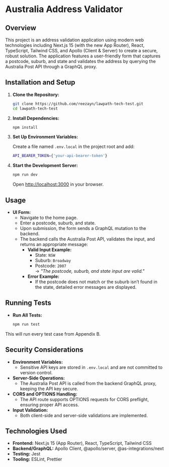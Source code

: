 # Australia Address Validator

## Overview

This project is an address validation application using modern web technologies including Next.js 15 (with the new App Router), React, TypeScript, Tailwind CSS, and Apollo (Client & Server) to create a secure, robust solution. The application features a user-friendly form that captures a postcode, suburb, and state and validates the address by querying the Australia Post API through a GraphQL proxy.

## Installation and Setup

1. **Clone the Repository:**

   ```bash
   git clone https://github.com/reezayn/lawpath-tech-test.git
   cd lawpath-tech-test
   ```

2. **Install Dependencies:**

   ```bash
   npm install
   ```

3. **Set Up Environment Variables:**

   Create a file named `.env.local` in the project root and add:

   ```bash
   API_BEARER_TOKEN={'your-api-bearer-token'}
   ```

4. **Start the Development Server:**

   ```bash
   npm run dev
   ```

   Open [http://localhost:3000](http://localhost:3000) in your browser.

## Usage

- **UI Form:**
  - Navigate to the home page.
  - Enter a postcode, suburb, and state.
  - Upon submission, the form sends a GraphQL mutation to the backend.
  - The backend calls the Australia Post API, validates the input, and returns an appropriate message:
    - **Valid Input Example:**
      - State: `NSW`
      - Suburb: `Broadway`
      - Postcode: `2007`  
        → _"The postcode, suburb, and state input are valid."_
    - **Error Example:**
      - If the postcode does not match or the suburb isn’t found in the state, detailed error messages are displayed.

## Running Tests

- **Run All Tests:**

  ```bash
  npm run test
  ```

This will run every test case from Appendix B.

## Security Considerations

- **Environment Variables:**
  - Sensitive API keys are stored in `.env.local` and are not committed to version control.
- **Server-Side Operations:**
  - The Australia Post API is called from the backend GraphQL proxy, keeping the API key secure.
- **CORS and OPTIONS Handling:**
  - The API route supports OPTIONS requests for CORS preflight, ensuring proper API access.
- **Input Validation:**
  - Both client-side and server-side validations are implemented.

## Technologies Used

- **Frontend:** Next.js 15 (App Router), React, TypeScript, Tailwind CSS
- **Backend/GraphQL:** Apollo Client, @apollo/server, @as-integrations/next
- **Testing:** Jest
- **Tooling:** ESLint, Prettier
